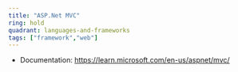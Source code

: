 ```yaml
---
title: "ASP.Net MVC"
ring: hold
quadrant: languages-and-frameworks
tags: ["framework","web"]
--- 
```


- Documentation: https://learn.microsoft.com/en-us/aspnet/mvc/
